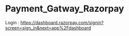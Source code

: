 # Payment_Gatway_Razorpay

Login : https://dashboard.razorpay.com/signin?screen=sign_in&next=app%2Fdashboard
